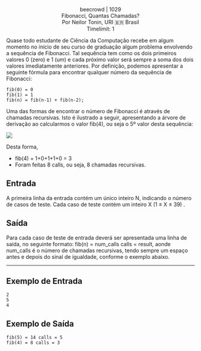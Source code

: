 <center>beecrowd | 1029</center>
<center>Fibonacci, Quantas Chamadas?</center>
<center>Por Neilor Tonin, URI 🇧🇷 Brasil</center>

<center>Timelimit: 1</center>

Quase todo estudante de Ciência da Computação recebe em algum momento no início de seu curso de graduação algum problema envolvendo a sequência de Fibonacci. Tal sequência tem como os dois primeiros valores 0 (zero) e 1 (um) e cada próximo valor será sempre a soma dos dois valores imediatamente anteriores. Por definição, podemos apresentar a seguinte fórmula para encontrar qualquer número da sequência de Fibonacci:

    fib(0) = 0
    fib(1) = 1
    fib(n) = fib(n-1) + fib(n-2);

Uma das formas de encontrar o número de Fibonacci é através de chamadas recursivas. Isto é ilustrado a seguir, apresentando a árvore de derivação ao calcularmos o valor fib(4), ou seja o 5º valor desta sequência:

![](https://resources.beecrowd.com.br/gallery/images/problems/UOJ_1029.png)

Desta forma,
- fib(4) = 1+0+1+1+0 = 3
- Foram feitas 8 calls, ou seja, 8 chamadas recursivas.

## Entrada
A primeira linha da entrada contém um único inteiro N, indicando o número de casos de teste. Cada caso de teste contém um inteiro X (1 ≤ X ≤ 39) .

## Saída
Para cada caso de teste de entrada deverá ser apresentada uma linha de saída, no seguinte formato: fib(n) = num_calls calls = result, aonde num_calls é o número de chamadas recursivas, tendo sempre um espaço antes e depois do sinal de igualdade, conforme o exemplo abaixo.

---

## Exemplo de Entrada
    2
    5
    4

## Exemplo de Saída

    fib(5) = 14 calls = 5
    fib(4) = 8 calls = 3
